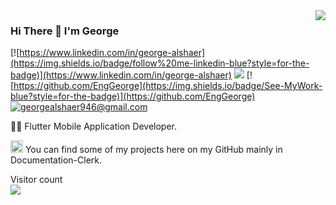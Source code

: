 <img align='right' src="https://github-readme-stats.vercel.app/api?username=ageelbaraa&show_icons=true&theme=synthwave">

### Hi There 👋 I'm George

[![https://www.linkedin.com/in/george-alshaer](https://img.shields.io/badge/follow%20me-linkedin-blue?style=for-the-badge)](https://www.linkedin.com/in/george-alshaer)
[![](https://img.shields.io/badge/visit-website-orange?style=for-the-badge)]()
[![https://github.com/EngGeorge](https://img.shields.io/badge/See-MyWork-blue?style=for-the-badge)](https://github.com/EngGeorge)
[![georgealshaer946@gmail.com](https://img.shields.io/static/v1?label=email&message=me&color=red&logo=gmail&style=for-the-badge&logoColor=white)](mailto:georgealshaer946@gmail.com)

👨‍💻 Flutter Mobile Application Developer.

<img src="https://cdn.worldvectorlogo.com/logos/flutter-logo.svg" alt="Flutter" width="20" height="20"> You can find some of my projects here on my GitHub mainly in Documentation-Clerk.



<!--
**ageelbaraa/ageelbaraa** is a ✨ _special_ ✨ repository because its `README.md` (this file) appears on your GitHub profile.
Here are some ideas to get you started:
- 🔭 I’m currently working on ...
- 🌱 I’m currently learning ...
- 👯 I’m looking to collaborate on ...
- 🤔 I’m looking for help with ...
- 💬 Ask me about ...
- 📫 How to reach me: ...
- 😄 Pronouns: ...
- ⚡ Fun fact: ...
-->

<p > 
  Visitor count<br>
  <img src="https://profile-counter.glitch.me/ageelbaraa/count.svg" />
</p>
